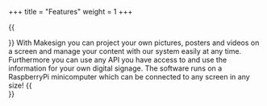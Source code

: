 +++
title = "Features"
weight = 1
+++

{{<section title="Features">}}
With Makesign you can project your own pictures, posters and videos on a screen and manage your content with our system easily at any time. Furthermore you can use any API you have access to and use the information for your own digital signage. The software runs on a RaspberryPi minicomputer which can be connected to any screen in any size!
{{</section>}}
